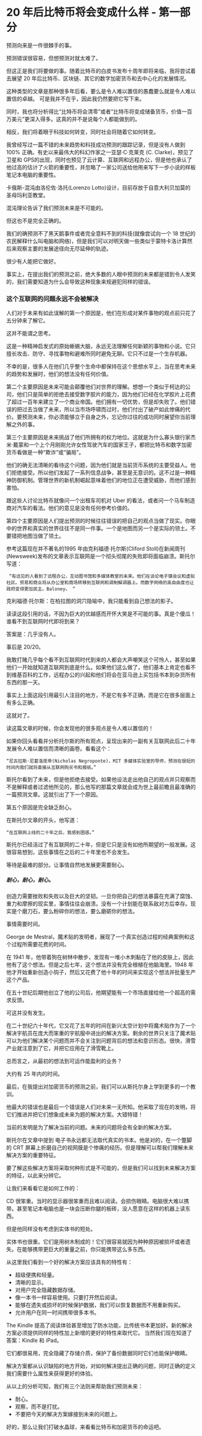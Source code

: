 # 20 年后比特币将会变成什么样 - 第一部分


预测向来是一件很棘手的事。

预测错误很容易，但想预测对就太难了。

但这正是我们将要做的事。随着比特币的白皮书发布十周年即将来临，我将尝试着去展望 20 年后比特币、区块链、其它的数字加密货币和去中心化的发展情况。


这种类型的文章是那种很多年后看，要么是令人难以置信的愚蠢要么就是令人难以置信的卓越。
可是我并不在乎，因此我仍然要把它写下来。

同时，我也将分析得比“比特币将会清零”或者“比特币将变成储备货币，价值一百万美元”更深入得多。这真的并不是说每个人都能做到的。

相反，我们将着眼于科技如何转变，同时社会将随着它如何转变。

我曾经写过一篇不错的未来趋势和科技成功预测的跟踪记录，但是没有人做到 100% 正确。有史以来最伟大的科幻作家之一亚瑟·C·克莱克 (C. Clarke)，预见了卫星和 GPS的出现，同时也预见了云计算、互联网和远程办公，但是他也承认了他过高的估计了火箭的重要性，并忽略了一家公司送给他用来写下一步小说的样板笔记本电脑的重要性。


卡俄斯-混沌由洛伦佐·洛托(Lorenzo Lotto)设计，目前存放于自意大利贝加莫的圣母玛利亚教堂。

混沌理论告诉了我们预测未来是不可能的。

但这也不是完全正确的。

我们的确预测不了黑天鹅事件或者完全意料不到的科技(就像尝试向一个 18 世纪的农民解释什么叫电脑和网络)，但是我们可以对明天做一些类似于蒙特卡洛计算然后来观察主要的发展途径向无尽延伸的轨迹。

很少有人能把它做好。

事实上，在提出我们的预测之前，绝大多数的人眼中预测的未来都是错到令人发笑的，我们需要知道为什么会导致这种现象来规避犯同样的错误。


###  这个互联网的问题永远不会被解决

人们对于未来有如此误解的第一个原因是，他们在形成对某件事物的观点前只花了五分钟来了解它。

这并不能谓之思考。


这是一种精神启发式的原始蜥蜴大脑，永远无法理解任何新颖的事物和小说。它只擅长攻击、防守、寻找事物和避难所同时避免无聊。它只不过是一个生存机器。

不幸的是，很多人在他们几乎整个生命中都保持在这个思想水平上，当在思考未来的趋势和发展时，他们的想法没有任何价值。

第二个主要原因是未来可能会颠覆他们对世界的理解。想想一个类似于柯达的公司，他们只是简单的拒绝去接受数字胶片的能力，因为他们已经在化学胶片上花费了超过一百年来建立了一个商业帝国。他们拥有一切优势，但是却失败了。他们错误的把过去当做了未来，所以当市场呼啸而过时，他们付出了破产如此惨痛的代价。要预测未来，你必须能够立于自身之外，忘记你过往的成功同时展望你当前理解之外的事。

第三个主要原因是未来挑战了他们所拥有的权力地位。这就是为什么寡头银行家杰米·戴蒙和一个上个月刚刚允许女性驾驶汽车的国家王子，都把比特币和数字加密货币看做是一种“欺诈”或“骗局”。

他们的确无法清晰的看待这个问题，因为他们就是当前货币系统的主要受益人。他们拒绝接受。所以他们发起了一系列信息战争，甚至是无意识的。这不过是一种精神防御机制。管理世界的新机制崛起意味着他们的地位正在遭受威胁，而他们感到害怕。

跟这些人讨论比特币就像问一个出租车司机对 Uber 的看法，或者问一个马车制造商对汽车的看法。他们的意见是没有任何参考价值的。

第四个主要原因是人们提出预测的时候往往错误的把自己的观点当做了现实。你眼中的世界和真实的世界往往不是同一件事。一个是地图而另一个是实际的领土。不要错把地图当做了领土。

参考这篇现在并不著名的1995 年由克利福德·托尔斯(Cliford Stoll)在新闻周刊(Newsweek)发布的文章表示互联网是一个彻头彻尾的失败即将面临崩溃。斯托尔写道：

     “有远见的人看到了远程办公，互动图书馆和多媒体教室的未来。他们在谈论电子镇会议和虚拟社区。贸易和商业将从办公室和商场转移到互联网和调制解调器上。而数字网络的高自由度也让政府变得更加民主。Baloney。 ”

克利福德·托尔斯：在柏拉图的洞穴隐喻中，我只能看到自己想法的影子。

读读这段引用的话，不因为巨大的优越感而开怀大笑是不可能的事。真是个傻瓜！谁看不到互联网时代即将到来？

答案是：几乎没有人。

事后是 20/20。

我敢打赌几乎每个看不到互联网时代到来的人都会大声嘲笑这个可怜人，甚至如果他们一开始就知道互联网到底是什么。如果他们这么做了，他们基本上肯定也看不到维基百科的工作，远程办公的兴起和他们将会在亚马逊上买包括书本到杂货所有东西的那一天。

事实上上面这段引用最引人注目的地方，不是它有多不正确，而是它在很多层面上有多么正确。

这就对了。

读这篇文章的时候，你会发现他的很多观点是令人难以置信的！

如果你回头看看并分析托尔斯的所有观点，呈现出来的一副有关互联网此后二十年发展令人难以置信而清晰的画卷。看看这个：

    “尼古拉斯·尼葛洛庞帝(Nicholas Negroponte)，MIT 多媒体实验室的导师，预测在很短的时间内我们就将直接从互联网购买书和报纸。”

斯托尔看到了未来，但是他拒绝去接受。如果他设法走出他自己的观点并只观察而不是解释或者过滤他所见的，那么他写的那篇文章就会成为世上最前瞻且最准确的一篇预测文章。这就引出了下一个原因。

第五个原因是完全缺乏耐心。

在斯托尔文章的开头，他写道：

    “在互联网上线的二十年之后，我感到困惑。”


斯托尔已经活过了有互联网的二十年，但是它只是没有如他所期望的一般发展。这很容易想到，这些事情在之后的二十年里也不会发生。

等待是最难的部分。让事情自然地发展更需要耐心。

##### 耐心，耐心，耐心。

创造力需要挫败和失败以及巨大的坚韧。一旦你把自己的想法暴露在充满了腐蚀、重力和摩擦的现实里，事情往往会崩溃。没有一个计划能在联系敌对方后幸存。现实是个磨刀石，要么粉碎你的想法，要么磨砺你的想法。

事情需要时间。

George de Mestral，魔术贴的发明者，展现了一个真实创造过程的经典案例和这个过程所需要花费的时间。

在 1941 年，他带着狗在树林中散步，发现有一堆小木刺黏在了他的皮肤上，因此他有了这个想法。但是之后七年，这个想法并没有完全根植在他脑海里。1948 年他才开始重新创造小钩子，然后又花费了他十年的时间来实现这个想法并批量生产这个产品。

在五十世纪后期他创立了他的公司后，他期望能有一个市场直接给他一个超高的需求反馈。

可这并没有发生。

在二十世纪六十年代，它又花了五年的时间在新兴太空计划中将魔术贴作为了一个解决宇航员在庞大而笨重的宇航服中进出的解决方案。剩余的世界只关注了魔术贴可以为他们解决某个问题而并不会关注到问题背后的想法和意识形态。很快，滑雪产业就注意到了它，并把它应用在了滑雪靴上。 

总而言之，从最初的想法到可运作能盈利的业务？

大约有 25 年内的时间。

最后，在我提出对加密货币的预测之前，我们可以从斯托尔身上学到更多的一个教训。

他最大的错误也是最后一个错误是人们对未来一无所知。他采取了现在的发明，将它们推进并把它们想象成未来为题的解决方案。大错特错！

当前的发明是为了解决当前的问题。未来的问题将会有全新的解决方案。

斯托尔在文章中提到 电子书永远都无法取代真实的书本。他是对的，在一个蹩脚的 CRT 屏幕上折磨自己的视网膜是个惨痛的经历。但是理解可以帮我们理解未来解决方案的重要特征。

要了解这些解决方案将采取何种形式是不可能的，但是我们可以找到未来解决方案的特征，以此来分辨它。


让我们来看看它是如何工作的：

CD 很笨重。当时的显示器很笨重而且难以阅读。会损伤眼睛。电脑很大难以携带。甚至笔记本电脑也是一块会压断你腿的板砖，没人愿意在这样的机器上读东西。

但是他同样没有考虑到实体书的短处。

实体书也很重。它们是用树木制成的！它们很容易就因为种种原因被损坏或者遗失。在能够携带更巨大的重量之前，你只能携带这么多东西。

从这里我们看到一个好的解决方案应该具有的特性有：

- 超级便携和轻量。
- 清晰的显示。
- 对用户完全隐藏数据存储。
- 像一本书一样容易使用。只要打开然后阅读。
- 能够在遗失或损坏的时候保护数据，我们可以恢复数据而不用重新购买。
- 允许用户在同一时间携带很多本书。

The Kindle 提高了阅读体验甚至增加了防水功能，比传统书本更加好。新的解决方案必须提供同样的特性加上新增的更好的特性来取代它。
当然我们现在知道了答案：Kindle 和 iPad。

它们都很易用，完全隐藏了存储介质，保护了备份数据同时它们也能保护眼睛。

解决方案都从认识缺陷的地方开始，对如何解决提出正确的问题，同时正确的定义我们需要什么属性来获得更好的体验。

从以上的分析可知，我们有三个法则来帮助我们预测未来：

- 耐心。
- 观察，而不是打扰。
- 不要把今天的解决方案嫁接到未来的问题上。

好的，那么让我们打破水晶球，来看看比特币和加密货币的命运吧。
